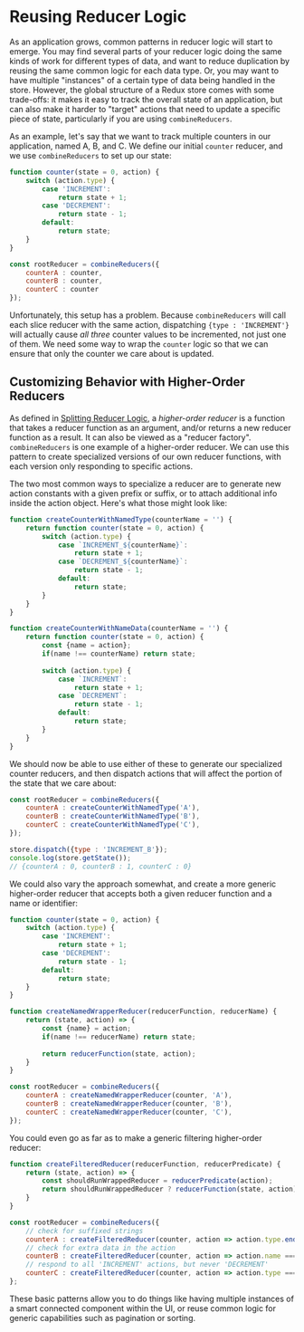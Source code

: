 # Reusing Reducer Logic

As an application grows, common patterns in reducer logic will start to emerge.  You may find several parts of your reducer logic doing the same kinds of work for different types of data, and want to reduce duplication by reusing the same common logic for each data type.  Or, you may want to have multiple "instances" of a certain type of data being handled in the store.  However, the global structure of a Redux store comes with some trade-offs: it makes it easy to track the overall state of an application, but can also make it harder to "target" actions that need to update a specific piece of state, particularly if you are using `combineReducers`.

As an example, let's say that we want to track multiple counters in our application, named A, B, and C.  We define our initial `counter` reducer, and we use `combineReducers` to set up our state:

```js
function counter(state = 0, action) {
    switch (action.type) {
        case 'INCREMENT':
            return state + 1;
        case 'DECREMENT':
            return state - 1;
        default:
            return state;
    }
}

const rootReducer = combineReducers({
    counterA : counter,
    counterB : counter,
    counterC : counter
});
```

Unfortunately, this setup has a problem.  Because `combineReducers` will call each slice reducer with the same action, dispatching `{type : 'INCREMENT'}` will actually cause _all three_ counter values to be incremented, not just one of them.  We need some way to wrap the `counter` logic so that we can ensure that only the counter we care about is updated.


## Customizing Behavior with Higher-Order Reducers

As defined in [Splitting Reducer Logic](02-SplittingReducerLogic.md), a _higher-order reducer_ is a function that takes a reducer function as an argument, and/or returns a new reducer function as a result.  It can also be viewed as a "reducer factory".  `combineReducers` is one example of a higher-order reducer.  We can use this pattern to create specialized versions of our own reducer functions, with each version only responding to specific actions.

The two most common ways to specialize a reducer are to generate new action constants with a given prefix or suffix, or to attach additional info inside the action object.  Here's what those might look like:

```js
function createCounterWithNamedType(counterName = '') {
    return function counter(state = 0, action) {
        switch (action.type) {
            case `INCREMENT_${counterName}`:
                return state + 1;
            case `DECREMENT_${counterName}`:
                return state - 1;
            default:
                return state;
        }
    }
}

function createCounterWithNameData(counterName = '') {
    return function counter(state = 0, action) {
        const {name = action};
        if(name !== counterName) return state;
        
        switch (action.type) {
            case `INCREMENT`:
                return state + 1;
            case `DECREMENT`:
                return state - 1;
            default:
                return state;
        }
    }
}
```

We should now be able to use either of these to generate our specialized counter reducers, and then dispatch actions that will affect the portion of the state that we care about:

```js
const rootReducer = combineReducers({
    counterA : createCounterWithNamedType('A'),
    counterB : createCounterWithNamedType('B'),
    counterC : createCounterWithNamedType('C'),
});

store.dispatch({type : 'INCREMENT_B'});
console.log(store.getState());
// {counterA : 0, counterB : 1, counterC : 0}
```


We could also vary the approach somewhat, and create a more generic higher-order reducer that accepts both a given reducer function and a name or identifier:

```js
function counter(state = 0, action) {
    switch (action.type) {
        case 'INCREMENT':
            return state + 1;
        case 'DECREMENT':
            return state - 1;
        default:
            return state;
    }
}

function createNamedWrapperReducer(reducerFunction, reducerName) {
    return (state, action) => {
        const {name} = action;
        if(name !== reducerName) return state;
        
        return reducerFunction(state, action);    
    }
}

const rootReducer = combineReducers({
    counterA : createNamedWrapperReducer(counter, 'A'),
    counterB : createNamedWrapperReducer(counter, 'B'),
    counterC : createNamedWrapperReducer(counter, 'C'),
});
```

You could even go as far as to make a generic filtering higher-order reducer:

```js
function createFilteredReducer(reducerFunction, reducerPredicate) {
    return (state, action) => {
        const shouldRunWrappedReducer = reducerPredicate(action);        
        return shouldRunWrappedReducer ? reducerFunction(state, action) : state;    
    }
}

const rootReducer = combineReducers({
    // check for suffixed strings
    counterA : createFilteredReducer(counter, action => action.type.endsWith('_A')),
    // check for extra data in the action
    counterB : createFilteredReducer(counter, action => action.name === 'B'),
    // respond to all 'INCREMENT' actions, but never 'DECREMENT'
    counterC : createFilteredReducer(counter, action => action.type === 'INCREMENT')
};
```


These basic patterns allow you to do things like having multiple instances of a smart connected component within the UI, or reuse common logic for generic capabilities such as pagination or sorting.
